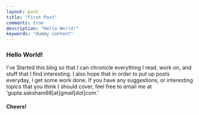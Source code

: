 ```yaml
---
layout: post
title: "First Post"
comments: true
description: "Hello World!"
keywords: "dummy content"
---
```


### Hello World!
I've Started this blog so that I can chronicle everything I read, work on, and stuff that I find interesting. I also hope that in order to put up posts everyday, I get some work done. 
If you have any suggestions, or interesting topics that you think I should cover, feel free to email me at 'gupta.saksham98[at]gmail[dot]com.'
#### Cheers!
